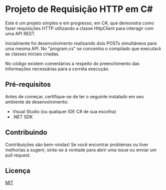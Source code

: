 # Projeto de Requisição HTTP em C#

Este é um projeto simples e em progresso, em C#, que demonstra como fazer requisições HTTP utilizando a classe HttpClient para interagir com uma API REST.

Inicialmente foi desenvolvimento realizando dois POSTs simultâneos para uma mesma API. No "program.cs" se concentra o compilado que executará as classes iniciais criadas.

No código existem comentários a respeito do preenchimento das informações necessárias para a correta execução.


## Pré-requisitos
Antes de começar, certifique-se de ter o seguinte instalado em seu ambiente de desenvolvimento:

- Visual Studio (ou qualquer IDE C# de sua escolha)
- .NET SDK

## Contribuindo

Contribuições são bem-vindas! Se você encontrar problemas ou tiver melhorias a sugerir, sinta-se à vontade para abrir uma issue ou enviar um pull request.


## Licença

[MIT](https://choosealicense.com/licenses/mit/)
